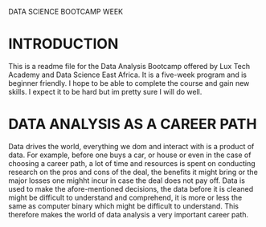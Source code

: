 DATA SCIENCE BOOTCAMP WEEK 
# INTRODUCTION
This is a readme file for the Data Analysis Bootcamp offered by Lux Tech Academy and Data Science East Africa. It is a five-week program and is beginner friendly. I hope to be able to complete the course and gain new skills. I expect it to be hard but im pretty sure I will do well.
# DATA ANALYSIS AS A CAREER PATH
Data drives the world, everything we dom and interact with is a product of data. For example, before one buys a car, or house or even in the case of choosing a career path, a lot of time and resources is spent on conducting research on the pros and cons of the deal, the benefits it might bring or the major losses one mighht incur in case the deal does not pay off.
Data is used to make the afore-mentioned decisions, the data before it is cleaned might be difficult to understand and comprehend, it is more or less the same as computer binary which might be difficult to understand. This therefore makes the world of data analysis a very important career path.